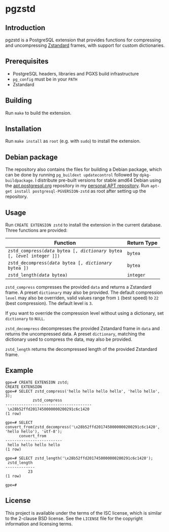 # pgzstd

## Introduction

pgzstd is a PostgreSQL extension that provides functions for compressing and
uncompressing [Zstandard][zstd] frames, with support for custom dictionaries.

## Prerequisites

* PostgreSQL headers, libraries and PGXS build infrastructure
* `pg_config` must be in your `PATH`
* Zstandard

## Building

Run `make` to build the extension.

## Installation

Run `make install` as `root` (e.g. with `sudo`) to install the extension.

## Debian package

The repository also contains the files for building a Debian package, which can
be done by running `pg_buildext updatecontrol` followed by `dpkg-buildpackage`.
I distribute pre-built versions for stable amd64 Debian using the
[apt.postgresql.org][pgapt] repository in my [personal APT repository][apt]. Run
`apt-get install postgresql-PGVERSION-zstd` as root after setting up the
repository.

## Usage

Run `CREATE EXTENSION zstd` to install the extension in the current database.
Three functions are provided:

| Function                                                                                | Return Type |
|-----------------------------------------------------------------------------------------|-------------|
| <code>zstd\_compress(*data* bytea [, *dictionary* bytea [, *level* integer ]])</code>   | `bytea`     |
| <code>zstd\_decompress(*data* bytea [, *dictionary* bytea ])</code>                     | `bytea`     |
| <code>zstd\_length(*data* bytea)</code>                                                 | `integer`   |

`zstd_compress` compresses the provided `data` and returns a Zstandard frame. A
preset `dictionary` may also be provided. The default compression `level` may
also be overriden, valid values range from `1` (best speed) to `22` (best
compression). The default level is `3`.

If you want to override the compression level without using a dictionary, set
`dictionary` to `NULL`.

`zstd_decompress` decompresses the provided Zstandard frame in `data` and
returns the uncompressed data. A preset `dictionary`, matching the dictionary
used to compress the data, may also be provided.

`zstd_length` returns the decompressed length of the provided Zstandard frame.

## Example

    gpe=# CREATE EXTENSION zstd;
    CREATE EXTENSION
    gpe=# SELECT zstd_compress('hello hello hello hello', 'hello hello', 3);
                zstd_compress
    --------------------------------------
     \x28b52ffd2017450000000200291c6c1420
    (1 row)

    gpe=# SELECT convert_from(zstd_decompress('\x28b52ffd2017450000000200291c6c1420', 'hello hello'), 'utf-8');
          convert_from
    -------------------------
     hello hello hello hello
    (1 row)

    gpe=# SELECT zstd_length('\x28b52ffd2017450000000200291c6c1420');
     zstd_length
    -------------
              23
    (1 row)

    gpe=#

## License

This project is available under the terms of the ISC license, which is similar
to the 2-clause BSD license. See the `LICENSE` file for the copyright
information and licensing terms.

[zstd]: http://www.zstd.net/
[pgapt]: https://wiki.postgresql.org/wiki/Apt
[apt]: https://www.grahamedgecombe.com/apt-repository
